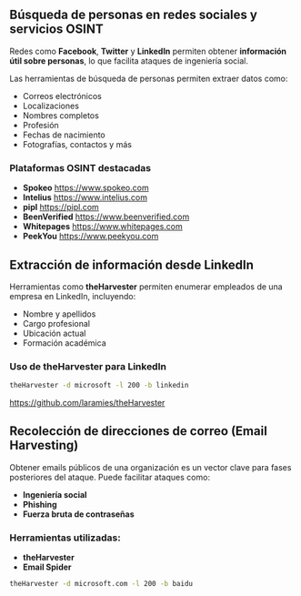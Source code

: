 ## Búsqueda de personas en redes sociales y servicios OSINT
Redes como **Facebook**, **Twitter** y **LinkedIn** permiten obtener **información útil sobre personas**, lo que facilita ataques de ingeniería social.

Las herramientas de búsqueda de personas permiten extraer datos como:
 - Correos electrónicos
  - Localizaciones
  - Nombres completos
  - Profesión
  - Fechas de nacimiento
  - Fotografías, contactos y más

### Plataformas OSINT destacadas
- **Spokeo** https://www.spokeo.com
- **Intelius** https://www.intelius.com
- **pipl** https://pipl.com
- **BeenVerified** https://www.beenverified.com
- **Whitepages** https://www.whitepages.com
- **PeekYou** https://www.peekyou.com

## Extracción de información desde LinkedIn
Herramientas como **theHarvester** permiten enumerar empleados de una empresa en LinkedIn, incluyendo:
- Nombre y apellidos
- Cargo profesional
- Ubicación actual
- Formación académica

### Uso de theHarvester para LinkedIn
```bash
theHarvester -d microsoft -l 200 -b linkedin
```

https://github.com/laramies/theHarvester

## Recolección de direcciones de correo (Email Harvesting)
Obtener emails públicos de una organización es un vector clave para fases posteriores del ataque.
Puede facilitar ataques como:
 - **Ingeniería social**
 - **Phishing**
 - **Fuerza bruta de contraseñas**

### Herramientas utilizadas:
- **theHarvester**
- **Email Spider**

```bash
theHarvester -d microsoft.com -l 200 -b baidu
```

 